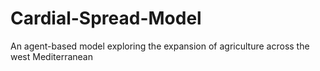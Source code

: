 # Cardial-Spread-Model
An agent-based model exploring the expansion of agriculture across the west Mediterranean
